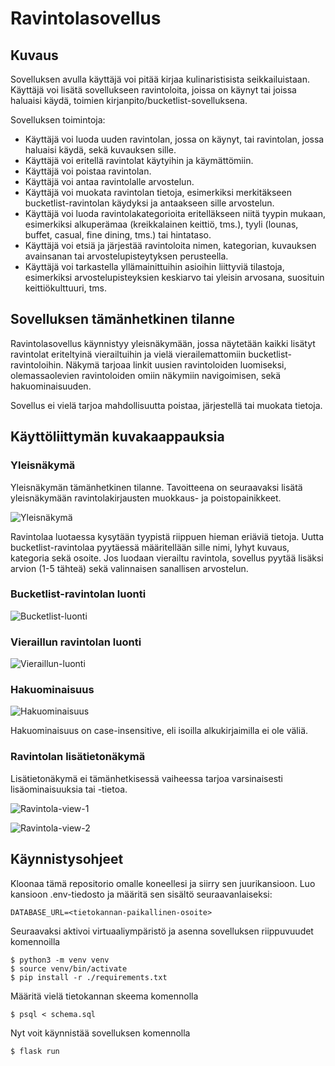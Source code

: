 # Ravintolasovellus

## Kuvaus

Sovelluksen avulla käyttäjä voi pitää kirjaa kulinaristisista seikkailuistaan. Käyttäjä voi lisätä sovellukseen ravintoloita, joissa on käynyt tai joissa haluaisi käydä, toimien kirjanpito/bucketlist-sovelluksena.

Sovelluksen toimintoja:
- Käyttäjä voi luoda uuden ravintolan, jossa on käynyt, tai ravintolan, jossa haluaisi käydä, sekä kuvauksen sille.
- Käyttäjä voi eritellä ravintolat käytyihin ja käymättömiin.
- Käyttäjä voi poistaa ravintolan.
- Käyttäjä voi antaa ravintolalle arvostelun.
- Käyttäjä voi muokata ravintolan tietoja, esimerkiksi merkitäkseen bucketlist-ravintolan käydyksi ja antaakseen sille arvostelun.
- Käyttäjä voi luoda ravintolakategorioita eritelläkseen niitä tyypin mukaan, esimerkiksi alkuperämaa (kreikkalainen keittiö, tms.), tyyli (lounas, buffet, casual, fine dining, tms.) tai hintataso.
- Käyttäjä voi etsiä ja järjestää ravintoloita nimen, kategorian, kuvauksen avainsanan tai arvostelupisteytyksen perusteella.
- Käyttäjä voi tarkastella yllämainittuihin asioihin liittyviä tilastoja, esimerkiksi arvostelupisteyksien keskiarvo tai yleisin arvosana, suosituin keittiökulttuuri, tms.

## Sovelluksen tämänhetkinen tilanne

Ravintolasovellus käynnistyy yleisnäkymään, jossa näytetään kaikki lisätyt ravintolat eriteltyinä vierailtuihin ja vielä vierailemattomiin bucketlist-ravintoloihin. Näkymä tarjoaa linkit uusien ravintoloiden luomiseksi, olemassaolevien ravintoloiden omiin näkymiin navigoimisen, sekä hakuominaisuuden.

Sovellus ei vielä tarjoa mahdollisuutta poistaa, järjestellä tai muokata tietoja.

## Käyttöliittymän kuvakaappauksia

### Yleisnäkymä

Yleisnäkymän tämänhetkinen tilanne. Tavoitteena on seuraavaksi lisätä yleisnäkymään ravintolakirjausten muokkaus- ja poistopainikkeet.

![Yleisnäkymä](https://github.com/kuosaton/tsoha-ravintolasovellus/assets/120479105/49e94037-dcff-44db-acbe-4583a8dfa34f)

Ravintolaa luotaessa kysytään tyypistä riippuen hieman eriäviä tietoja. Uutta bucketlist-ravintolaa pyytäessä määritellään sille nimi, lyhyt kuvaus, kategoria sekä osoite. Jos luodaan vierailtu ravintola, sovellus pyytää lisäksi arvion (1-5 tähteä) sekä valinnaisen sanallisen arvostelun.

### Bucketlist-ravintolan luonti

![Bucketlist-luonti](https://github.com/kuosaton/tsoha-ravintolasovellus/assets/120479105/78e9a584-c2a3-48c1-b5f4-70c0464de687)

### Vieraillun ravintolan luonti

![Vieraillun-luonti](https://github.com/kuosaton/tsoha-ravintolasovellus/assets/120479105/7307cb29-96ed-4510-90e7-664ac26ae03a)

### Hakuominaisuus

![Hakuominaisuus](https://github.com/kuosaton/tsoha-ravintolasovellus/assets/120479105/c7a6b638-e26c-4c56-9ecc-5393b5c5ba8b)

Hakuominaisuus on case-insensitive, eli isoilla alkukirjaimilla ei ole väliä.

### Ravintolan lisätietonäkymä

Lisätietonäkymä ei tämänhetkisessä vaiheessa tarjoa varsinaisesti lisäominaisuuksia tai -tietoa.

![Ravintola-view-1](https://github.com/kuosaton/tsoha-ravintolasovellus/assets/120479105/4feec9c6-4e87-4916-a171-e411ba81aa01)

![Ravintola-view-2](https://github.com/kuosaton/tsoha-ravintolasovellus/assets/120479105/05964e37-4c21-4f00-89fa-d29b456658d2)


## Käynnistysohjeet

Kloonaa tämä repositorio omalle koneellesi ja siirry sen juurikansioon. Luo kansioon .env-tiedosto ja määritä sen sisältö seuraavanlaiseksi:
```
DATABASE_URL=<tietokannan-paikallinen-osoite>
```
Seuraavaksi aktivoi virtuaaliympäristö ja asenna sovelluksen riippuvuudet komennoilla
```
$ python3 -m venv venv
$ source venv/bin/activate
$ pip install -r ./requirements.txt
```
Määritä vielä tietokannan skeema komennolla
```
$ psql < schema.sql
```
Nyt voit käynnistää sovelluksen komennolla
```
$ flask run
```
